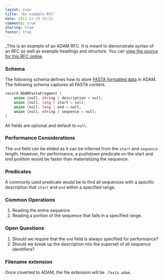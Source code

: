 ```yaml
---
layout: page
title: "An example RFC"
date: 2013-12-29 10:51
comments: true
sharing: true
footer: true
---
```


_This is an example of an ADAM RFC. It is meant to demonstrate
syntax of an RFC as well as example headings and structure.
You can [view the source for this RFC online](https://raw.github.com/bigdatagenomics/bigdatagenomics.github.io/source/source/rfc/1/index.markdown).

### Schema

The following schema defines how to store 
[FASTA formatted data](http://en.wikipedia.org/wiki/FASTA_format)
in ADAM. The following schema captures all FASTA content.

```c
record ADAMFastaFragment {
    union {null, string } description = null;
    union {null, long } start = null;
    union {null, long } end = null;
    union {null, string } sequence = null;
}
```

All fields are optional and default to `null`. 

### Performance Considerations

The `end` field can be elided as it can be inferred from the `start` and `sequence` length.
However, for performance, a pushdown predicate on the start and end position would be
faster than materializing the sequence.

### Predicates

A commonly used predicate would be to find all sequences with a specific description that
`start` and `end` within a specified range.

### Common Operations

1. Reading the entire sequence
2. Reading a portion of the sequence that falls in a specified range.

### Open Questions

1. Should we require that the `end` field is always specified for performance?
2. Should we break up the description into the superset of all sequence identifiers?

### Filename extension

Once coverted to ADAM, the file extension will be `.fasta.adam`.


